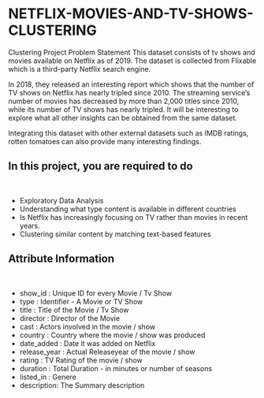 # NETFLIX-MOVIES-AND-TV-SHOWS-CLUSTERING
Clustering Project
Problem Statement
This dataset consists of tv shows and movies available on Netflix as of 2019. The dataset is collected from Flixable which is a third-party Netflix search engine.

In 2018, they released an interesting report which shows that the number of TV shows on Netflix has nearly tripled since 2010. The streaming service’s number of movies has decreased by more than 2,000 titles since 2010, while its number of TV shows has nearly tripled. It will be interesting to explore what all other insights can be obtained from the same dataset.

Integrating this dataset with other external datasets such as IMDB ratings, rotten tomatoes can also provide many interesting findings.

<h2><b>In this project, you are required to do</b></h2><br>
<ul>
  
<li>Exploratory Data Analysis</li>

<li>Understanding what type content is available in different countries</li>

<li>Is Netflix has increasingly focusing on TV rather than movies in recent years.</li>

  <li>Clustering similar content by matching text-based features</li>
</ul>
<h2><b>Attribute Information</b></h2><br>
<ul>
  <li>show_id : Unique ID for every Movie / Tv Show</li>

<li>type : Identifier - A Movie or TV Show</li>

<li>title : Title of the Movie / Tv Show</li>

<li>director : Director of the Movie</li>

<li>cast : Actors involved in the movie / show</li>

<li>country : Country where the movie / show was produced</li>

<li>date_added : Date it was added on Netflix</li>

<li>release_year : Actual Releaseyear of the movie / show</li>

<li>rating : TV Rating of the movie / show</li>

<li>duration : Total Duration - in minutes or number of seasons</li>

<li>listed_in : Genere</li>

<li>description: The Summary description</li>
 </ul>
